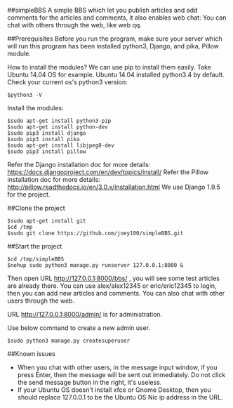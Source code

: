 ##simpleBBS
A simple BBS which let you publish articles and add comments for the articles and comments, it also enables web chat: You can chat with others through the web, like web qq.


##Prerequisites
Before you run the program, make sure your server which will run this program has been installed python3, Django, and pika, Pillow module.

How to install the modules? We can use pip to install them easily. Take Ubuntu 14.04 OS for example.
Ubuntu 14.04 installed python3.4 by default. Check your current os's python3 version: 
```
$python3 -V
```

Install the modules:
```
$sudo apt-get install python3-pip
$sudo apt-get install python-dev
$sudo pip3 install django
$sudo pip3 install pika
$sudo apt-get install libjpeg8-dev
$sudo pip3 install pillow
```

Refer the Django installation doc for more details: https://docs.djangoproject.com/en/dev/topics/install/
Refer the Pillow installation doc for more details: http://pillow.readthedocs.io/en/3.0.x/installation.html
We use Django 1.9.5 for the project.


##Clone the project
```
$sudo apt-get install git
$cd /tmp
$sudo git clone https://github.com/joey100/simpleBBS.git
```


##Start the project 
```
$cd /tmp/simpleBBS
$nohup sudo python3 manage.py runserver 127.0.0.1:8000 &
```

Then open URL http://127.0.0.1:8000/bbs/ , you will see some test articles are already there. You can use alex/alex12345 or eric/eric12345 to login, then you can add new articles and comments. You can also chat with other users through the web.

URL http://127.0.0.1:8000/admin/ is for administration.


Use below command to create a new admin user.
```
$sudo python3 manage.py createsuperuser
```



##Known issues
- When you chat with other users, in the message input window, if you press Enter, then the message will be sent out immediately. Do not click the send message button in the right, it's useless.
- If your Ubuntu OS doesn't install xfce or Gnome Desktop, then you should replace 127.0.0.1 to be the Ubuntu OS Nic ip address in the URL.